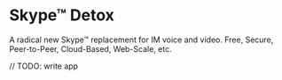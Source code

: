 Skype™ Detox
===========


A radical new Skype™ replacement for IM voice and video. Free, Secure, Peer-to-Peer, Cloud-Based, Web-Scale, etc.


// TODO: write app
